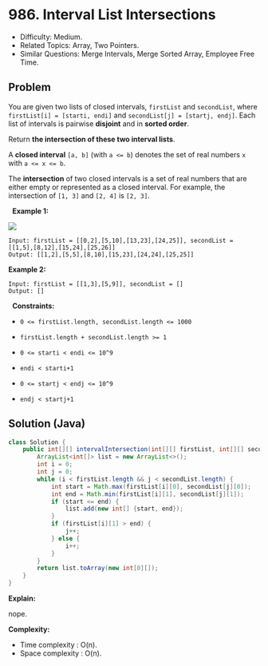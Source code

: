 # 986. Interval List Intersections

- Difficulty: Medium.
- Related Topics: Array, Two Pointers.
- Similar Questions: Merge Intervals, Merge Sorted Array, Employee Free Time.

## Problem

You are given two lists of closed intervals, ```firstList``` and ```secondList```, where ```firstList[i] = [starti, endi]``` and ```secondList[j] = [startj, endj]```. Each list of intervals is pairwise **disjoint** and in **sorted order**.

Return **the intersection of these two interval lists**.

A **closed interval** ```[a, b]``` (with ```a <= b```) denotes the set of real numbers ```x``` with ```a <= x <= b```.

The **intersection** of two closed intervals is a set of real numbers that are either empty or represented as a closed interval. For example, the intersection of ```[1, 3]``` and ```[2, 4]``` is ```[2, 3]```.

 
**Example 1:**

![](https://assets.leetcode.com/uploads/2019/01/30/interval1.png)

```
Input: firstList = [[0,2],[5,10],[13,23],[24,25]], secondList = [[1,5],[8,12],[15,24],[25,26]]
Output: [[1,2],[5,5],[8,10],[15,23],[24,24],[25,25]]
```

**Example 2:**

```
Input: firstList = [[1,3],[5,9]], secondList = []
Output: []
```

 
**Constraints:**


	
- ```0 <= firstList.length, secondList.length <= 1000```
	
- ```firstList.length + secondList.length >= 1```
	
- ```0 <= starti < endi <= 10^9```
	
- ```endi < starti+1```
	
- ```0 <= startj < endj <= 10^9 ```
	
- ```endj < startj+1```



## Solution (Java)

```java
class Solution {
    public int[][] intervalIntersection(int[][] firstList, int[][] secondList) {
        ArrayList<int[]> list = new ArrayList<>();
        int i = 0;
        int j = 0;
        while (i < firstList.length && j < secondList.length) {
            int start = Math.max(firstList[i][0], secondList[j][0]);
            int end = Math.min(firstList[i][1], secondList[j][1]);
            if (start <= end) {
                list.add(new int[] {start, end});
            }
            if (firstList[i][1] > end) {
                j++;
            } else {
                i++;
            }
        }
        return list.toArray(new int[0][]);
    }
}
```

**Explain:**

nope.

**Complexity:**

* Time complexity : O(n).
* Space complexity : O(n).
